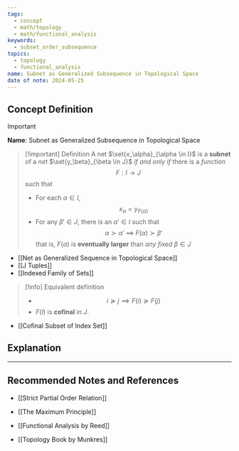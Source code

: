 ```yaml
---
tags:
  - concept
  - math/topology
  - math/functional_analysis
keywords:
  - subset_order_subsequence
topics:
  - topology
  - functional_analysis
name: Subnet as Generalized Subsequence in Topological Space
date of note: 2024-05-25
---
```


## Concept Definition

>[!important]
>**Name**: Subnet as Generalized Subsequence in Topological Space

>[!important] Definition
>A net  $\set{x_\alpha}_{\alpha \in I}$ is a **subnet** of a *net* $\set{y_\beta}_{\beta \in J}$ *if and only if* there is a *function* $$F: I \rightarrow J$$ such that
>
>- For each $\alpha \in I$,  $$x_\alpha = y_{F(\alpha)}$$
>- For any $\beta' \in J$, there is an $\alpha' \in I$ such that $$\alpha \succ \alpha' \; \implies \; F(\alpha) \succ \beta'$$ 
>  that is, $F(\alpha)$ is **eventually larger** than *any fixed* $\beta \in J$

- [[Net as Generalized Sequence in Topological Space]]
- [[J Tuples]]
- [[Indexed Family of Sets]]

>[!info]
>Equivalent definition
>- $$i \succeq j \implies F(i) \succeq F(j)$$
>- $F(I)$ is **cofinal** in $J.$

- [[Cofinal Subset of Index Set]]


## Explanation





-----------
##  Recommended Notes and References


- [[Strict Partial Order Relation]]
- [[The Maximum Principle]]

- [[Functional Analysis by Reed]]
- [[Topology Book by Munkres]]